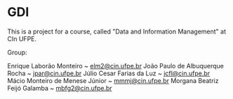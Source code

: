 # GDI
This is a project for a course, called "Data and Information Management" at CIn UFPE.

Group:

Enrique Laborão Monteiro ~ elm2@cin.ufpe.br
João Paulo de Albuquerque Rocha ~ jpar@cin.ufpe.br
Júlio Cesar Farias da Luz ~ jcfl@cin.ufpe.br
Mácio Monteiro de Menese Júnior ~ mmmj@cin.ufpe.br
Morgana Beatriz Feijó Galamba ~ mbfg2@cin.ufpe.br
